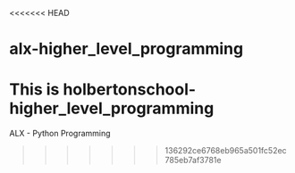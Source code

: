 <<<<<<< HEAD
# alx-higher_level_programming
This is holbertonschool-higher_level_programming
=======
ALX - Python Programming
>>>>>>> 136292ce6768eb965a501fc52ec785eb7af3781e

